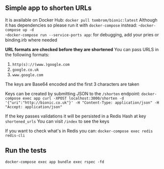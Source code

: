 ## Simple app to shorten URLs
It is available on Docker Hub:
`docker pull tombrom/bionic:latest`
Although it has dependencies so please run it with `docker-compose` instead:
-`docker-compose up -d`\
-`docker-compose run --service-ports app`: for debugging, add your pries or binding.irb where needed

**URL formats are checked before they are shortened**
You can pass URLS in the following formats:
1. `http(s)://(www.)google.com`
2. `google.co.uk`
3. `www.google.com`

The keys are Base64 encoded and the first 3 characters are taken

Keys can be created by submitting JSON to the `/shorten` endpoint:
`docker-compose exec app curl -XPOST localhost:3000/shorten -d '{"uri":"http://bionic.co.uk"}' -H "Content-Type: application/json" -H "Accept: application/json"`

If the key passes validations it will be persisted in a Redis Hash at key `shortened_urls`
You can visit `/index` to see the keys

If you want to check what's in Redis you can:
`docker-compose exec redis redis-cli`

## Run the tests
`docker-compose exec app bundle exec rspec -fd`

